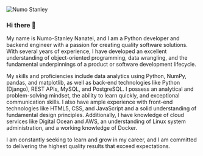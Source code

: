 ![Numo Stanley](https://user-images.githubusercontent.com/90499278/219865021-a8b4b51e-a00d-4582-83bc-645897d76839.png)

### Hi there 👋

My name is Numo-Stanley Nanatei, and I am a Python developer and backend engineer with a passion for creating quality software solutions. With several years of experience, I have developed an excellent understanding of object-oriented programming, data wrangling, and the fundamental underpinnings of a product or software development lifecycle. 

My skills and proficiencies include data analytics using Python, NumPy, pandas, and matplotlib, as well as back-end technologies like Python (Django), REST APIs, MySQL, and PostgreSQL. I possess an analytical and problem-solving mindset, the ability to learn quickly, and exceptional communication skills. I also have ample experience with front-end technologies like HTML5, CSS, and JavaScript and a solid understanding of fundamental design principles. Additionally, I have knowledge of cloud services like Digital Ocean and AWS, an understanding of Linux system administration, and a working knowledge of Docker. 

I am constantly seeking to learn and grow in my career, and I am committed to delivering the highest quality results that exceed expectations.

<!--
**Numostanley/Numostanley** is a ✨ _special_ ✨ repository because its `README.md` (this file) appears on your GitHub profile.

Here are some ideas to get you started:

- 🔭 I’m currently working on ...
- 🌱 I’m currently learning ...
- 👯 I’m looking to collaborate on ...
- 🤔 I’m looking for help with ...
- 💬 Ask me about ...
- 📫 How to reach me: ...
- 😄 Pronouns: ...
- ⚡ Fun fact: ...
-->
